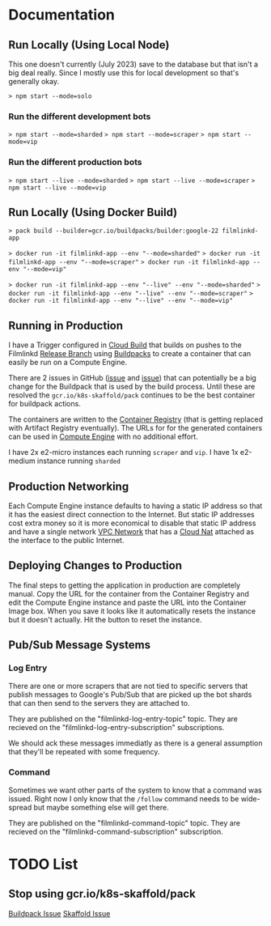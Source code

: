 # Documentation

## Run Locally (Using Local Node)

This one doesn't currently (July 2023) save to the database but that isn't a big deal really. Since
I mostly use this for local development so that's generally okay.

`> npm start --mode=solo`

### Run the different development bots

`> npm start --mode=sharded`
`> npm start --mode=scraper`
`> npm start --mode=vip`

### Run the different production bots

`> npm start --live --mode=sharded`
`> npm start --live --mode=scraper`
`> npm start --live --mode=vip`

## Run Locally (Using Docker Build)

`> pack build --builder=gcr.io/buildpacks/builder:google-22 filmlinkd-app`

`> docker run -it filmlinkd-app --env "--mode=sharded"`
`> docker run -it filmlinkd-app --env "--mode=scraper"`
`> docker run -it filmlinkd-app --env "--mode=vip"`

`> docker run -it filmlinkd-app --env "--live" --env "--mode=sharded"`
`> docker run -it filmlinkd-app --env "--live" --env "--mode=scraper"`
`> docker run -it filmlinkd-app --env "--live" --env "--mode=vip"`

## Running in Production

I have a Trigger configured in [Cloud Build](https://console.cloud.google.com/cloud-build/) that builds
on pushes to the Filmlinkd [Release Branch](https://github.com/jimlind/filmlinkd/tree/release) using
[Buildpacks](https://cloud.google.com/docs/buildpacks/builders) to create a container that can easily be
run on a Compute Engine.

There are 2 issues in GitHub ([issue](https://github.com/buildpacks/pack/issues/1579) and [issue](https://github.com/GoogleContainerTools/skaffold/issues/7146)) that can potentially be a big change for the Buildpack that is used by the build process. Until these are resolved the `gcr.io/k8s-skaffold/pack` continues to be the best container for buildpack actions.

The containers are written to the [Container Registry](https://console.cloud.google.com/gcr/) (that is
getting replaced with Artifact Registry eventually). The URLs for for the generated containers can be
used in [Compute Engine](https://console.cloud.google.com/compute/) with no additional effort.

I have 2x e2-micro instances each running `scraper` and `vip`.
I have 1x e2-medium instance running `sharded`

## Production Networking

Each Compute Engine instance defaults to having a static IP address so that it has the easiest direct
connection to the Internet. But static IP addresses cost extra money so it is more economical to
disable that static IP address and have a single network
[VPC Network](https://console.cloud.google.com/networking/) that has a
[Cloud Nat](https://console.cloud.google.com/net-services/nat/) attached as the interface to the public
Internet.

## Deploying Changes to Production

The final steps to getting the application in production are completely manual. Copy the URL for the
container from the Container Registry and edit the Compute Engine instance and paste the URL into the Container Image box. When you save it looks like it automatically resets the instance but it doesn't actually. Hit the button to reset the instance.

## Pub/Sub Message Systems

### Log Entry

There are one or more scrapers that are not tied to specific servers that publish messages to
Google's Pub/Sub that are picked up the bot shards that can then send to the servers they are
attached to.

They are published on the "filmlinkd-log-entry-topic" topic.
They are recieved on the "filmlinkd-log-entry-subscription" subscriptions.

We should ack these messages immediatly as there is a general assumption that they'll be repeated
with some frequency.

### Command

Sometimes we want other parts of the system to know that a command was issued. Right now I only know that the `/follow` command needs to be wide-spread but maybe something else will get there.

They are published on the "filmlinkd-command-topic" topic.
They are recieved on the "filmlinkd-command-subscription" subscription.

# TODO List

## Stop using gcr.io/k8s-skaffold/pack

[Buildpack Issue](https://github.com/buildpacks/pack/issues/1579)
[Skaffold Issue](https://github.com/GoogleContainerTools/skaffold/issues/7146)
